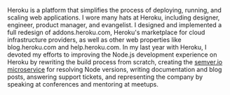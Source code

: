 <!--
title: Heroku
location: San Francisco, CA
summary: Polyglot Cloud Computing Platform
position: Product Designer and Node.js Maintainer
website: https://heroku.com
start: 2012-05-01
end: 2014-08-08
-->

Heroku is a platform that simplifies the process of deploying, running, and scaling web applications. I wore many hats at Heroku, including designer, engineer, product manager, and evangelist. I designed and implemented a full redesign of addons.heroku.com, Heroku's marketplace for cloud infrastructure providers, as well as other web properties like blog.heroku.com and help.heroku.com. In my last year with Heroku, I devoted my efforts to improving the Node.js development experience on Heroku by rewriting the build process from scratch, creating the [semver.io microservice](https://semver.io) for resolving Node versions, writing documentation and blog posts, answering support tickets, and representing the company by speaking at conferences and mentoring at meetups.
